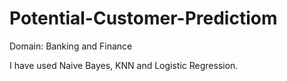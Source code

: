 # Potential-Customer-Predictiom
Domain: Banking and Finance

I have used Naive Bayes, KNN and Logistic Regression.
